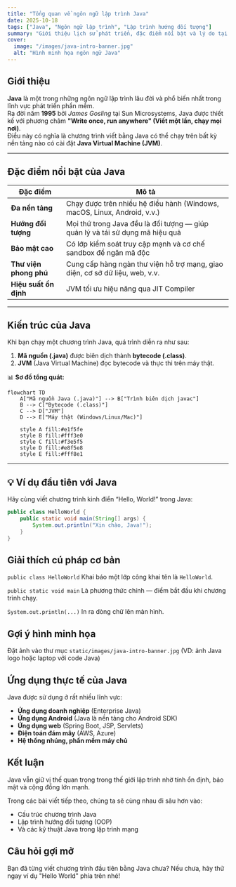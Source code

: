```yaml
---
title: "Tổng quan về ngôn ngữ lập trình Java"
date: 2025-10-18
tags: ["Java", "Ngôn ngữ lập trình", "Lập trình hướng đối tượng"]
summary: "Giới thiệu lịch sử phát triển, đặc điểm nổi bật và lý do tại sao Java vẫn là một trong những ngôn ngữ lập trình phổ biến nhất thế giới."
cover:
  image: "/images/java-intro-banner.jpg"
  alt: "Hình minh họa ngôn ngữ Java"
---
```


## Giới thiệu

**Java** là một trong những ngôn ngữ lập trình lâu đời và phổ biến nhất trong lĩnh vực phát triển phần mềm.  
Ra đời năm **1995** bởi *James Gosling* tại Sun Microsystems, Java được thiết kế với phương châm **"Write once, run anywhere" (Viết một lần, chạy mọi nơi)**.  
Điều này có nghĩa là chương trình viết bằng Java có thể chạy trên bất kỳ nền tảng nào có cài đặt **Java Virtual Machine (JVM)**.

---

##  Đặc điểm nổi bật của Java

| Đặc điểm               | Mô tả                                                                         |
| ---------------------- | ----------------------------------------------------------------------------- |
| **Đa nền tảng**        | Chạy được trên nhiều hệ điều hành (Windows, macOS, Linux, Android, v.v.)      |
| **Hướng đối tượng**    | Mọi thứ trong Java đều là đối tượng — giúp quản lý và tái sử dụng mã hiệu quả |
| **Bảo mật cao**        | Có lớp kiểm soát truy cập mạnh và cơ chế sandbox để ngăn mã độc               |
| **Thư viện phong phú** | Cung cấp hàng ngàn thư viện hỗ trợ mạng, giao diện, cơ sở dữ liệu, web, v.v.  |
| **Hiệu suất ổn định**  | JVM tối ưu hiệu năng qua JIT Compiler                                         |

---

##  Kiến trúc của Java

Khi bạn chạy một chương trình Java, quá trình diễn ra như sau:

1. **Mã nguồn (.java)** được biên dịch thành **bytecode (.class)**.  
2. **JVM** (Java Virtual Machine) đọc bytecode và thực thi trên máy thật.

📊 **Sơ đồ tổng quát:**
```mermaid
flowchart TD
    A["Mã nguồn Java (.java)"] --> B["Trình biên dịch javac"]
    B --> C["Bytecode (.class)"]
    C --> D["JVM"]
    D --> E["Máy thật (Windows/Linux/Mac)"]
    
    style A fill:#e1f5fe
    style B fill:#fff3e0
    style C fill:#f3e5f5
    style D fill:#e8f5e8
    style E fill:#fff8e1
```

---

## 💡 Ví dụ đầu tiên với Java

Hãy cùng viết chương trình kinh điển “Hello, World!” trong Java:

```java
public class HelloWorld {
    public static void main(String[] args) {
        System.out.println("Xin chào, Java!");
    }
}
```
##  Giải thích cú pháp cơ bản

 `public class HelloWorld`
Khai báo một lớp công khai tên là `HelloWorld`.

`public static void main`
Là phương thức chính — điểm bắt đầu khi chương trình chạy.

`System.out.println(...)`
In ra dòng chữ lên màn hình.

##  Gợi ý hình minh họa
Đặt ảnh vào thư mục `static/images/java-intro-banner.jpg` 
(VD: ảnh Java logo hoặc laptop với code Java)

##  Ứng dụng thực tế của Java

Java được sử dụng ở rất nhiều lĩnh vực:

- **Ứng dụng doanh nghiệp** (Enterprise Java)
- **Ứng dụng Android** (Java là nền tảng cho Android SDK)
- **Ứng dụng web** (Spring Boot, JSP, Servlets)
- **Điện toán đám mây** (AWS, Azure)
- **Hệ thống nhúng, phần mềm máy chủ**

## Kết luận

Java vẫn giữ vị thế quan trọng trong thế giới lập trình nhờ tính ổn định, bảo mật và cộng đồng lớn mạnh. 

Trong các bài viết tiếp theo, chúng ta sẽ cùng nhau đi sâu hơn vào:

- Cấu trúc chương trình Java
- Lập trình hướng đối tượng (OOP)
- Và các kỹ thuật Java trong lập trình mạng 

## Câu hỏi gợi mở

Bạn đã từng viết chương trình đầu tiên bằng Java chưa? Nếu chưa, hãy thử ngay ví dụ "Hello World" phía trên nhé!
